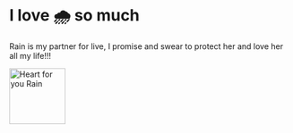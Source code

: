 <html>
<body>
<h1> I love 🌧️ so much</h1>

<p> Rain is my partner for live, I promise and swear to protect her and love her all my life!!!</p>


<img src="https://kids.nationalgeographic.com/explore/science/the-truth-about-your-heart/" alt="Heart for you Rain" width="100">


</body>

</html>
